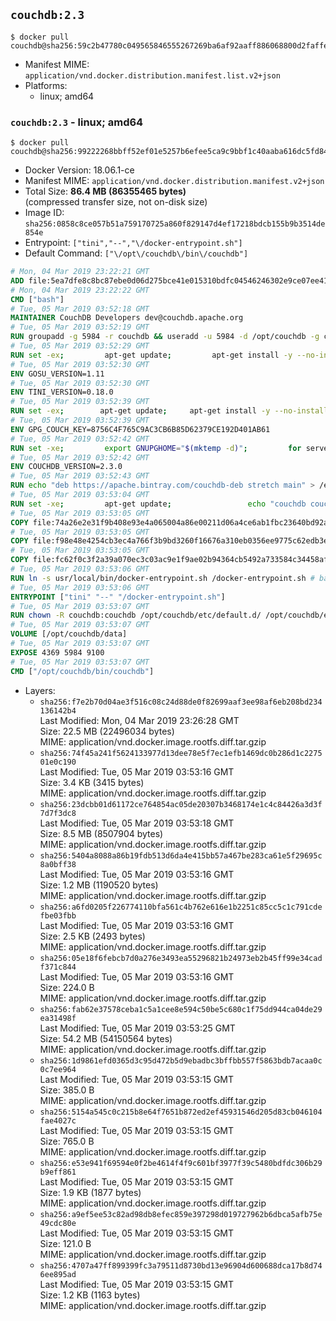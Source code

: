 ## `couchdb:2.3`

```console
$ docker pull couchdb@sha256:59c2b47780c049565846555267269ba6af92aaff886068800d2faffe25994ecb
```

-	Manifest MIME: `application/vnd.docker.distribution.manifest.list.v2+json`
-	Platforms:
	-	linux; amd64

### `couchdb:2.3` - linux; amd64

```console
$ docker pull couchdb@sha256:99222268bbff52ef01e5257b6efee5ca9c9bbf1c40aaba616dc5fd846a94c1b6
```

-	Docker Version: 18.06.1-ce
-	Manifest MIME: `application/vnd.docker.distribution.manifest.v2+json`
-	Total Size: **86.4 MB (86355465 bytes)**  
	(compressed transfer size, not on-disk size)
-	Image ID: `sha256:0858c8ce057b51a759170725a860f829147d4ef17218bdcb155b9b3514de854e`
-	Entrypoint: `["tini","--","\/docker-entrypoint.sh"]`
-	Default Command: `["\/opt\/couchdb\/bin\/couchdb"]`

```dockerfile
# Mon, 04 Mar 2019 23:22:21 GMT
ADD file:5ea7dfe8c8bc87ebe0d06d275bce41e015310bdfc04546246302e9ce07ee416c in / 
# Mon, 04 Mar 2019 23:22:22 GMT
CMD ["bash"]
# Tue, 05 Mar 2019 03:52:18 GMT
MAINTAINER CouchDB Developers dev@couchdb.apache.org
# Tue, 05 Mar 2019 03:52:19 GMT
RUN groupadd -g 5984 -r couchdb && useradd -u 5984 -d /opt/couchdb -g couchdb couchdb
# Tue, 05 Mar 2019 03:52:29 GMT
RUN set -ex;         apt-get update;         apt-get install -y --no-install-recommends                 apt-transport-https                 ca-certificates                 dirmngr                 gnupg         ;         rm -rf /var/lib/apt/lists/*
# Tue, 05 Mar 2019 03:52:30 GMT
ENV GOSU_VERSION=1.11
# Tue, 05 Mar 2019 03:52:30 GMT
ENV TINI_VERSION=0.18.0
# Tue, 05 Mar 2019 03:52:39 GMT
RUN set -ex; 		apt-get update; 	apt-get install -y --no-install-recommends wget; 	rm -rf /var/lib/apt/lists/*; 		dpkgArch="$(dpkg --print-architecture | awk -F- '{ print $NF }')"; 		wget -O /usr/local/bin/gosu "https://github.com/tianon/gosu/releases/download/${GOSU_VERSION}/gosu-$dpkgArch"; 	wget -O /usr/local/bin/gosu.asc "https://github.com/tianon/gosu/releases/download/$GOSU_VERSION/gosu-$dpkgArch.asc"; 	export GNUPGHOME="$(mktemp -d)";         for server in $(shuf -e pgpkeys.mit.edu             ha.pool.sks-keyservers.net             hkp://p80.pool.sks-keyservers.net:80             pgp.mit.edu) ; do         gpg --batch --keyserver $server --recv-keys B42F6819007F00F88E364FD4036A9C25BF357DD4 && break || : ;         done; 	gpg --batch --verify /usr/local/bin/gosu.asc /usr/local/bin/gosu; 	rm -rf "$GNUPGHOME" /usr/local/bin/gosu.asc; 	chmod +x /usr/local/bin/gosu; 	gosu nobody true;     	wget -O /usr/local/bin/tini "https://github.com/krallin/tini/releases/download/v${TINI_VERSION}/tini-$dpkgArch"; 	wget -O /usr/local/bin/tini.asc "https://github.com/krallin/tini/releases/download/v${TINI_VERSION}/tini-$dpkgArch.asc"; 	export GNUPGHOME="$(mktemp -d)";         for server in $(shuf -e pgpkeys.mit.edu             ha.pool.sks-keyservers.net             hkp://p80.pool.sks-keyservers.net:80             pgp.mit.edu) ; do         gpg --batch --keyserver $server --recv-keys 595E85A6B1B4779EA4DAAEC70B588DFF0527A9B7 && break || : ;         done; 	gpg --batch --verify /usr/local/bin/tini.asc /usr/local/bin/tini; 	rm -rf "$GNUPGHOME" /usr/local/bin/tini.asc; 	chmod +x /usr/local/bin/tini;         apt-get purge -y --auto-remove wget; 	tini --version
# Tue, 05 Mar 2019 03:52:39 GMT
ENV GPG_COUCH_KEY=8756C4F765C9AC3CB6B85D62379CE192D401AB61
# Tue, 05 Mar 2019 03:52:42 GMT
RUN set -xe;         export GNUPGHOME="$(mktemp -d)";         for server in $(shuf -e pgpkeys.mit.edu             ha.pool.sks-keyservers.net             hkp://p80.pool.sks-keyservers.net:80             pgp.mit.edu) ; do                 gpg --batch --keyserver $server --recv-keys $GPG_COUCH_KEY && break || : ;         done;         gpg --batch --export $GPG_COUCH_KEY > /etc/apt/trusted.gpg.d/couchdb.gpg;         command -v gpgconf && gpgconf --kill all || :;         rm -rf "$GNUPGHOME";         apt-key list
# Tue, 05 Mar 2019 03:52:42 GMT
ENV COUCHDB_VERSION=2.3.0
# Tue, 05 Mar 2019 03:52:43 GMT
RUN echo "deb https://apache.bintray.com/couchdb-deb stretch main" > /etc/apt/sources.list.d/couchdb.list
# Tue, 05 Mar 2019 03:53:04 GMT
RUN set -xe;         apt-get update;                 echo "couchdb couchdb/mode select none" | debconf-set-selections;         DEBIAN_FRONTEND=noninteractive apt-get install -y --allow-downgrades --allow-remove-essential --allow-change-held-packages                 couchdb="$COUCHDB_VERSION"~stretch         ;         rmdir /var/lib/couchdb /var/log/couchdb;         rm /opt/couchdb/data /opt/couchdb/var/log;         mkdir -p /opt/couchdb/data /opt/couchdb/var/log;         chown couchdb:couchdb /opt/couchdb/data /opt/couchdb/var/log;         chmod 777 /opt/couchdb/data /opt/couchdb/var/log;         rm /opt/couchdb/etc/default.d/10-filelog.ini;         rm -rf /var/lib/apt/lists/*
# Tue, 05 Mar 2019 03:53:05 GMT
COPY file:74a26e2e31f9b408e93e4a065004a86e00211d06a4ce6ab1fbc23640bd92a929 in /opt/couchdb/etc/default.d/ 
# Tue, 05 Mar 2019 03:53:05 GMT
COPY file:f98e48e4254cb3ec4a766f3b9bd3260f16676a310eb0356ee9775c62edb3e8f3 in /opt/couchdb/etc/ 
# Tue, 05 Mar 2019 03:53:05 GMT
COPY file:fc62f0c3f2a39a070ec3c03ac9e1f9ae02b94364cb5492a733584c34458af969 in /usr/local/bin 
# Tue, 05 Mar 2019 03:53:06 GMT
RUN ln -s usr/local/bin/docker-entrypoint.sh /docker-entrypoint.sh # backwards compat
# Tue, 05 Mar 2019 03:53:06 GMT
ENTRYPOINT ["tini" "--" "/docker-entrypoint.sh"]
# Tue, 05 Mar 2019 03:53:07 GMT
RUN chown -R couchdb:couchdb /opt/couchdb/etc/default.d/ /opt/couchdb/etc/vm.args
# Tue, 05 Mar 2019 03:53:07 GMT
VOLUME [/opt/couchdb/data]
# Tue, 05 Mar 2019 03:53:07 GMT
EXPOSE 4369 5984 9100
# Tue, 05 Mar 2019 03:53:07 GMT
CMD ["/opt/couchdb/bin/couchdb"]
```

-	Layers:
	-	`sha256:f7e2b70d04ae3f516c08c24d88de0f82699aaf3ee98af6eb208bd234136142b4`  
		Last Modified: Mon, 04 Mar 2019 23:26:28 GMT  
		Size: 22.5 MB (22496034 bytes)  
		MIME: application/vnd.docker.image.rootfs.diff.tar.gzip
	-	`sha256:74f45a241f5624133977d13dee78e5f7ec1efb1469dc0b286d1c227501e0c190`  
		Last Modified: Tue, 05 Mar 2019 03:53:16 GMT  
		Size: 3.4 KB (3415 bytes)  
		MIME: application/vnd.docker.image.rootfs.diff.tar.gzip
	-	`sha256:23dcbb01d61172ce764854ac05de20307b3468174e1c4c84426a3d3f7d7f3dc8`  
		Last Modified: Tue, 05 Mar 2019 03:53:18 GMT  
		Size: 8.5 MB (8507904 bytes)  
		MIME: application/vnd.docker.image.rootfs.diff.tar.gzip
	-	`sha256:5404a8088a86b19fdb513d6da4e415bb57a467be283ca61e5f29695c8a0bff38`  
		Last Modified: Tue, 05 Mar 2019 03:53:16 GMT  
		Size: 1.2 MB (1190520 bytes)  
		MIME: application/vnd.docker.image.rootfs.diff.tar.gzip
	-	`sha256:a6fd0205f226774110bfa561c4b762e616e1b2251c85cc5c1c791cdefbe03fbb`  
		Last Modified: Tue, 05 Mar 2019 03:53:16 GMT  
		Size: 2.5 KB (2493 bytes)  
		MIME: application/vnd.docker.image.rootfs.diff.tar.gzip
	-	`sha256:05e18f6febcb7d0a276e3493ea55296821b24973eb2b45ff99e34cadf371c844`  
		Last Modified: Tue, 05 Mar 2019 03:53:16 GMT  
		Size: 224.0 B  
		MIME: application/vnd.docker.image.rootfs.diff.tar.gzip
	-	`sha256:fab62e37578ceba1c5a1cee8e594c50be5c680c1f75dd944ca04de29ea31498f`  
		Last Modified: Tue, 05 Mar 2019 03:53:25 GMT  
		Size: 54.2 MB (54150564 bytes)  
		MIME: application/vnd.docker.image.rootfs.diff.tar.gzip
	-	`sha256:1d9861efd0365d3c95d472b5d9ebadbc3bffbb557f5863bdb7acaa0c0c7ee964`  
		Last Modified: Tue, 05 Mar 2019 03:53:15 GMT  
		Size: 385.0 B  
		MIME: application/vnd.docker.image.rootfs.diff.tar.gzip
	-	`sha256:5154a545c0c215b8e64f7651b872ed2ef45931546d205d83cb046104fae4027c`  
		Last Modified: Tue, 05 Mar 2019 03:53:15 GMT  
		Size: 765.0 B  
		MIME: application/vnd.docker.image.rootfs.diff.tar.gzip
	-	`sha256:e53e941f69594e0f2be4614f4f9c601bf3977f39c5480bdfdc306b29b9eff861`  
		Last Modified: Tue, 05 Mar 2019 03:53:15 GMT  
		Size: 1.9 KB (1877 bytes)  
		MIME: application/vnd.docker.image.rootfs.diff.tar.gzip
	-	`sha256:a9ef5ee53c82ad98db8efec859e397298d019727962b6dbca5afb75e49cdc80e`  
		Last Modified: Tue, 05 Mar 2019 03:53:15 GMT  
		Size: 121.0 B  
		MIME: application/vnd.docker.image.rootfs.diff.tar.gzip
	-	`sha256:4707a47ff899399fc3a79511d8730bd13e96904d600688dca17b8d746ee895ad`  
		Last Modified: Tue, 05 Mar 2019 03:53:15 GMT  
		Size: 1.2 KB (1163 bytes)  
		MIME: application/vnd.docker.image.rootfs.diff.tar.gzip
